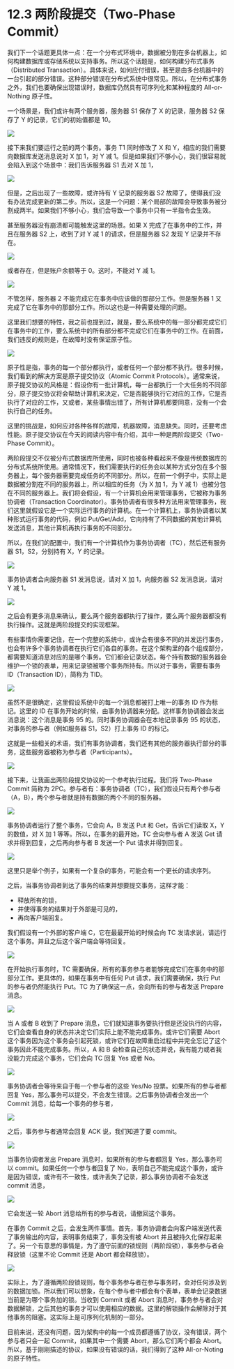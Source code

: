 # 12.3 两阶段提交（Two-Phase Commit）

我们下一个话题更具体一点：在一个分布式环境中，数据被分割在多台机器上，如何构建数据库或存储系统以支持事务。所以这个话题是，如何构建分布式事务（Distributed Transaction）。具体来说，如何应付错误，甚至是由多台机器中的一台引起的部分错误。这种部分错误在分布式系统中很常见。所以，在分布式事务之外，我们也要确保出现错误时，数据库仍然具有可序列化和某种程度的 All-or-Nothing 原子性。

一个场景是，我们或许有两个服务器，服务器 S1 保存了 X 的记录，服务器 S2 保存了 Y 的记录，它们的初始值都是 10。

![](<../assets/image (431).png>)

接下来我们要运行之前的两个事务。事务 T1 同时修改了 X 和 Y，相应的我们需要向数据库发送消息说对 X 加 1，对 Y 减 1。但是如果我们不够小心，我们很容易就会陷入到这个场景中：我们告诉服务器 S1 去对 X 加 1，

![](<../assets/image (432).png>)

但是，之后出现了一些故障，或许持有 Y 记录的服务器 S2 故障了，使得我们没有办法完成更新的第二步。所以，这是一个问题：某个局部的故障会导致事务被分割成两半。如果我们不够小心，我们会导致一个事务中只有一半指令会生效。

甚至服务器没有崩溃都可能触发这里的场景。如果 X 完成了在事务中的工作，并且在服务器 S2 上，收到了对 Y 减 1 的请求，但是服务器 S2 发现 Y 记录并不存在。

![](<../assets/image (433).png>)

或者存在，但是账户余额等于 0。这时，不能对 Y 减 1。

![](<../assets/image (434).png>)

不管怎样，服务器 2 不能完成它在事务中应该做的那部分工作。但是服务器 1 又完成了它在事务中的那部分工作。所以这也是一种需要处理的问题。

这里我们想要的特性，我之前也提到过，就是，要么系统中的每一部分都完成它们在事务中的工作，要么系统中的所有部分都不完成它们在事务中的工作。在前面，我们违反的规则是，在故障时没有保证原子性。

![](<../assets/image (435).png>)

原子性是指，事务的每一个部分都执行，或者任何一个部分都不执行。很多时候，我们看到的解决方案是原子提交协议（Atomic Commit Protocols）。通常来说，原子提交协议的风格是：假设你有一批计算机，每一台都执行一个大任务的不同部分，原子提交协议将会帮助计算机来决定，它是否能够执行它对应的工作，它是否执行了对应的工作，又或者，某些事情出错了，所有计算机都要同意，没有一个会执行自己的任务。

这里的挑战是，如何应对各种各样的故障，机器故障，消息缺失。同时，还要考虑性能。原子提交协议在今天的阅读内容中有介绍，其中一种是两阶段提交（Two-Phase Commit）。

两阶段提交不仅被分布式数据库所使用，同时也被各种看起来不像是传统数据库的分布式系统所使用。通常情况下，我们需要执行的任务会以某种方式分包在多个服务器上，每个服务器需要完成任务的不同部分。所以，在前一个例子中，实际上是数据被分割在不同的服务器上，所以相应的任务（为 X 加 1，为 Y 减 1）也被分包在不同的服务器上。我们将会假设，有一个计算机会用来管理事务，它被称为事务协调者（Transaction Coordinator）。事务协调者有很多种方法用来管理事务，我们这里就假设它是一个实际运行事务的计算机。在一个计算机上，事务协调者以某种形式运行事务的代码，例如 Put/Get/Add，它向持有了不同数据的其他计算机发送消息，其他计算机再执行事务的不同部分。

所以，在我们的配置中，我们有一个计算机作为事务协调者（TC），然后还有服务器 S1，S2，分别持有 X，Y 的记录。

![](<../assets/image (436).png>)

事务协调者会向服务器 S1 发消息说，请对 X 加 1，向服务器 S2 发消息说，请对 Y 减 1。

![](<../assets/image (437).png>)

之后会有更多消息来确认，要么两个服务器都执行了操作，要么两个服务器都没有执行操作。这就是两阶段提交的实现框架。

有些事情你需要记住，在一个完整的系统中，或许会有很多不同的并发运行事务，也会有许多个事务协调者在执行它们各自的事务。在这个架构里的各个组成部分，都需要知道消息对应的是哪个事务。它们都会记录状态。每个持有数据的服务器会维护一个锁的表单，用来记录锁被哪个事务所持有。所以对于事务，需要有事务 ID（Transaction ID），简称为 TID。

![](<../assets/image (438).png>)

虽然不是很确定，这里假设系统中的每一个消息都被打上唯一的事务 ID 作为标记。这里的 ID 在事务开始的时候，由事务协调器来分配。这样事务协调器会发出消息说：这个消息是事务 95 的。同时事务协调器会在本地记录事务 95 的状态，对事务的参与者（例如服务器 S1，S2）打上事务 ID 的标记。

这就是一些相关的术语，我们有事务协调者，我们还有其他的服务器执行部分的事务，这些服务器被称为参与者（Participants）。

![](<../assets/image (439).png>)

接下来，让我画出两阶段提交协议的一个参考执行过程。我们将 Two-Phase Commit 简称为 2PC。参与者有：事务协调者（TC），我们假设只有两个参与者（A，B），两个参与者就是持有数据的两个不同的服务器。

![](<../assets/image (440).png>)

事务协调者运行了整个事务，它会向 A，B 发送 Put 和 Get，告诉它们读取 X，Y 的数值，对 X 加 1 等等。所以，在事务的最开始，TC 会向参与者 A 发送 Get 请求并得到回复，之后再向参与者 B 发送一个 Put 请求并得到回复。

![](<../assets/image (441).png>)

这里只是举个例子，如果有一个复杂的事务，可能会有一个更长的请求序列。

之后，当事务协调者到达了事务的结束并想要提交事务，这样才能：

- 释放所有的锁，
- 并使得事务的结果对于外部是可见的，
- 再向客户端回复。

我们假设有一个外部的客户端 C，它在最最开始的时候会向 TC 发请求说，请运行这个事务。并且之后这个客户端会等待回复。

![](<../assets/image (442).png>)

在开始执行事务时，TC 需要确保，所有的事务参与者能够完成它们在事务中的那部分工作。更具体的，如果在事务中有任何 Put 请求，我们需要确保，执行 Put 的参与者仍然能执行 Put。TC 为了确保这一点，会向所有的参与者发送 Prepare 消息。

![](<../assets/image (443).png>)

当 A 或者 B 收到了 Prepare 消息，它们就知道事务要执行但是还没执行的内容，它们会查看自身的状态并决定它们实际上能不能完成事务。或许它们需要 Abort 这个事务因为这个事务会引起死锁，或许它们在故障重启过程中并完全忘记了这个事务因此不能完成事务。所以，A 和 B 会检查自己的状态并说，我有能力或者我没能力完成这个事务，它们会向 TC 回复 Yes 或者 No。

![](<../assets/image (444).png>)

事务协调者会等待来自于每一个参与者的这些 Yes/No 投票。如果所有的参与者都回复 Yes，那么事务可以提交，不会发生错误。之后事务协调者会发出一个 Commit 消息，给每一个事务的参与者，

![](<../assets/image (445).png>)

之后，事务参与者通常会回复 ACK 说，我们知道了要 commit。

![](<../assets/image (446).png>)

当事务协调者发出 Prepare 消息时，如果所有的参与者都回复 Yes，那么事务可以 commit。如果任何一个参与者回复了 No，表明自己不能完成这个事务，或许是因为错误，或许有不一致性，或许丢失了记录，那么事务协调者不会发送 commit 消息，

![](<../assets/image (447).png>)

它会发送一轮 Abort 消息给所有的参与者说，请撤回这个事务。

在事务 Commit 之后，会发生两件事情。首先，事务协调者会向客户端发送代表了事务输出的内容，表明事务结束了，事务没有被 Abort 并且被持久化保存起来了。另一个有意思的事情是，为了遵守前面的锁规则（两阶段锁），事务参与者会释放锁（这里不论 Commit 还是 Abort 都会释放锁）。

![](<../assets/image (448).png>)

实际上，为了遵循两阶段锁规则，每个事务参与者在参与事务时，会对任何涉及到的数据加锁。所以我们可以想象，在每个参与者中都会有个表单，表单会记录数据当前是为哪个事务加的锁。当收到 Commit 或者 Abort 消息时，事务参与者会对数据解锁，之后其他的事务才可以使用相应的数据。这里的解锁操作会解除对于其他事务的阻塞。这实际上是可序列化机制的一部分。

目前来说，还没有问题，因为架构中的每一个成员都遵循了协议，没有错误，两个参与者只会一起 Commit，如果其中一个需要 Abort，那么它们两个都会 Abort。所以，基于刚刚描述的协议，如果没有错误的话，我们得到了这种 All-or-Noting 的原子特性。
